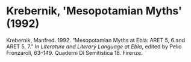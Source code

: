 # Krebernik, 'Mesopotamian Myths' (1992)

Krebernik, Manfred. 1992. “Mesopotamian Myths at Ebla: ARET 5, 6 and ARET 5, 7.” In *Literature and Literary Language at Ebla*, edited by Pelio Fronzaroli, 63–149. Quaderni Di Semitistica 18. Firenze.


